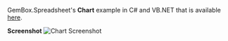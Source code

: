 GemBox.Spreadsheet's **Chart** example in C# and VB.NET that is available [here](https://www.gemboxsoftware.com/spreadsheet/examples/c-sharp-vb-net-create-excel-chart/301).

**Screenshot**
![Chart Screenshot](https://www.gemboxsoftware.com/Spreadsheet/Examples/Content/Charts/Chart/Chart.png)